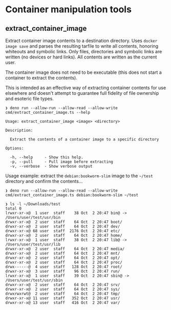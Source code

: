 # Container manipulation tools

## extract_container_image

Extract container image contents to a destination directory. Uses `docker image save` and parses the resulting tarfile to write all contents, honoring whiteouts and symbolic links.
Only files, directories and symbolic links are written (no devices or hard links). All contents are written as the current user.

The container image does not need to be executable (this does not start a container to extract the contents).

This is intended as an effective way of extracting container contents for use elsewhere and doesn't attempt to guarantee full fidelity of file ownership and esoteric file types.

```
❯ deno run --allow-run --allow-read --allow-write cmd/extract_container_image.ts --help

Usage: extract_container_image <image> <directory>

Description:

  Extract the contents of a container image to a specific directory

Options:

  -h, --help     - Show this help.
  -p, --pull     - Pull image before extracting
  -v, --verbose  - Show verbose output
```

Usage example: extract the `debian:bookworm-slim` image to the `~/test` directory and confirm the contents... 

```
❯ deno run --allow-run --allow-read --allow-write cmd/extract_container_image.ts debian:bookworm-slim ~/test

❯ ls -l ~/Downloads/test
total 0
lrwxr-xr-x@  1 user  staff    38 Oct  2 20:47 bin@ -> /Users/user/test/usr/bin
drwxr-xr-x@  2 user  staff    64 Oct  2 20:47 boot/
drwxr-xr-x@  2 user  staff    64 Oct  2 20:47 dev/
drwxr-xr-x@ 68 user  staff  2176 Oct  2 20:47 etc/
drwxr-xr-x@  2 user  staff    64 Oct  2 20:47 home/
lrwxr-xr-x@  1 user  staff    38 Oct  2 20:47 lib@ -> /Users/user/test/usr/lib
drwxr-xr-x@  2 user  staff    64 Oct  2 20:47 media/
drwxr-xr-x@  2 user  staff    64 Oct  2 20:47 mnt/
drwxr-xr-x@  2 user  staff    64 Oct  2 20:47 opt/
drwxr-xr-x@  2 user  staff    64 Oct  2 20:47 proc/
drwx------@  4 user  staff   128 Oct  2 20:47 root/
drwxr-xr-x@  3 user  staff    96 Oct  2 20:47 run/
lrwxr-xr-x@  1 user  staff    39 Oct  2 20:47 sbin@ -> /Users/user/test/usr/sbin
drwxr-xr-x@  2 user  staff    64 Oct  2 20:47 srv/
drwxr-xr-x@  2 user  staff    64 Oct  2 20:47 sys/
drwxrwxrwt@  2 user  staff    64 Oct  2 20:47 tmp/
drwxr-xr-x@ 11 user  staff   352 Oct  2 20:47 usr/
drwxr-xr-x@ 13 user  staff   416 Oct  2 20:47 var/
```
